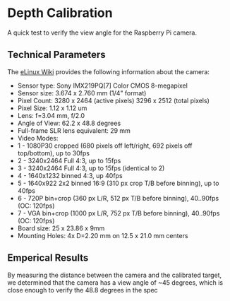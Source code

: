 # Depth Calibration
A quick test to verify the view angle for the Raspberry Pi camera.

## Technical Parameters
The [eLinux Wiki](https://elinux.org/Rpi_Camera_Module#Technical_Parameters_.28v.2_board.29) provides the following information about the camera:

- Sensor type: Sony IMX219PQ[7] Color CMOS 8-megapixel
- Sensor size: 3.674 x 2.760 mm (1/4" format)
- Pixel Count: 3280 x 2464 (active pixels) 3296 x 2512 (total pixels)
- Pixel Size: 1.12 x 1.12 um
- Lens: f=3.04 mm, f/2.0
- Angle of View: 62.2 x 48.8 degrees
- Full-frame SLR lens equivalent: 29 mm
- Video Modes:
- 1 - 1080P30 cropped (680 pixels off left/right, 692 pixels off top/bottom), up to 30fps
- 2 - 3240x2464 Full 4:3, up to 15fps
- 3 - 3240x2464 Full 4:3, up to 15fps (identical to 2)
- 4 - 1640x1232 binned 4:3, up 40fps
- 5 - 1640x922 2x2 binned 16:9 (310 px crop T/B before binning), up to 40fps
- 6 - 720P bin+crop (360 px L/R, 512 px T/B before binning), 40..90fps (OC: 120fps)
- 7 - VGA bin+crop (1000 px L/R, 752 px T/B before binning), 40..90fps (OC: 120fps)
- Board size: 25 x 23.86 x 9mm
- Mounting Holes: 4x D=2.20 mm on 12.5 x 21.0 mm centers

## Emperical Results
By measuring the distance between the camera and the calibrated target, we determined that the camera has a view angle of ~45 degrees, which is close enough to verify the 48.8 degrees in the spec
